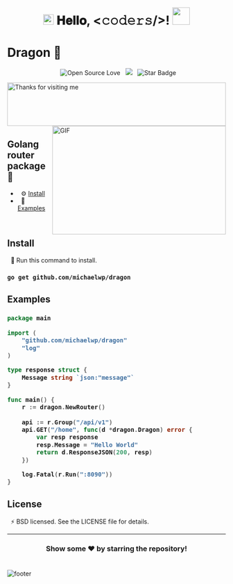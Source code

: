<h1 align="center">
  <a target="_blank">
    <img src="https://github.com/JayantGoel001/JayantGoel001/blob/master/GIF/Earth.gif" width="24px" style="max-width:100%;">
  </a>
  𝐇𝐞𝐥𝐥𝐨, &lt;𝚌𝚘𝚍𝚎𝚛𝚜/&gt;!
  <a target="_blank">
    <img src="https://github.com/JayantGoel001/JayantGoel001/blob/master/GIF/Hi.gif" width="40px" />
  </a>
</h1>

# Dragon 🐉
<div align="center">

&nbsp; ![Open Source Love](https://img.shields.io/badge/Open%20Source-%F0%9F%92%9B-cyan.svg?style=flat) &nbsp; ![](https://visitor-badge.glitch.me/badge?page_id=michaelwp.dragon&style=flat-square&color=0088cc) &nbsp; <img src="https://img.shields.io/static/v1?label=%F0%9F%8C%9F&message=If%20Useful&style=style=flat&color=BC4E99" alt="Star Badge"/>
	
</div>
<img height="100" alt="Thanks for visiting me" width="100%" src="https://raw.githubusercontent.com/BrunnerLivio/brunnerlivio/master/images/marquee.svg" />

<br>

<a target="_blank">
  <img align="right" height="250" width="400" alt="GIF" src="https://github.com/JayantGoel001/JayantGoel001/blob/master/GIF/image.gif">
</a>

## Golang router package 🍁

* &nbsp; ⚙️ [Install](#install)
* &nbsp; 🚀 [Examples](#examples)

</br>


## Install

&nbsp; 👾 Run this command to install.
<h3>
	
```bash
go get github.com/michaelwp/dragon
```
	
<h3>

## Examples

<h3>
	
```go
package main

import (
	"github.com/michaelwp/dragon"
	"log"
)

type response struct {
	Message string `json:"message"`
}

func main() {
	r := dragon.NewRouter()
	
	api := r.Group("/api/v1")
	api.GET("/home", func(d *dragon.Dragon) error {
		var resp response
		resp.Message = "Hello World"
		return d.ResponseJSON(200, resp)
	})

	log.Fatal(r.Run(":8090"))
}
```
<h3>

## License

&nbsp; ⚡ BSD licensed. See the LICENSE file for details.

---
	
<div align="center">

### Show some ❤️ by starring the repository!

</div>
	
#

![footer](https://github.com/JayantGoel001/JayantGoel001/blob/master/PNG/footer.png)	
